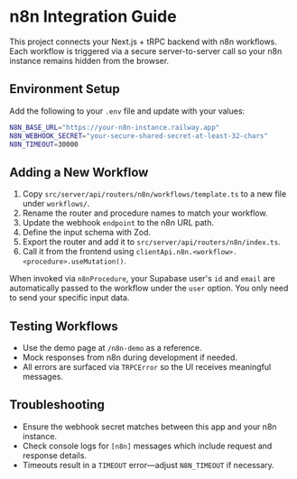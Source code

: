 # n8n Integration Guide

This project connects your Next.js + tRPC backend with n8n workflows. Each workflow is triggered via a secure server-to-server call so your n8n instance remains hidden from the browser.

## Environment Setup

Add the following to your `.env` file and update with your values:

```bash
N8N_BASE_URL="https://your-n8n-instance.railway.app"
N8N_WEBHOOK_SECRET="your-secure-shared-secret-at-least-32-chars"
N8N_TIMEOUT=30000
```

## Adding a New Workflow

1. Copy `src/server/api/routers/n8n/workflows/template.ts` to a new file under `workflows/`.
2. Rename the router and procedure names to match your workflow.
3. Update the webhook `endpoint` to the n8n URL path.
4. Define the input schema with Zod.
5. Export the router and add it to `src/server/api/routers/n8n/index.ts`.
6. Call it from the frontend using `clientApi.n8n.<workflow>.<procedure>.useMutation()`.

When invoked via `n8nProcedure`, your Supabase user's `id` and `email` are automatically passed to the workflow under the `user` option. You only need to send your specific input data.

## Testing Workflows

- Use the demo page at `/n8n-demo` as a reference.
- Mock responses from n8n during development if needed.
- All errors are surfaced via `TRPCError` so the UI receives meaningful messages.

## Troubleshooting

- Ensure the webhook secret matches between this app and your n8n instance.
- Check console logs for `[n8n]` messages which include request and response details.
- Timeouts result in a `TIMEOUT` error—adjust `N8N_TIMEOUT` if necessary.
